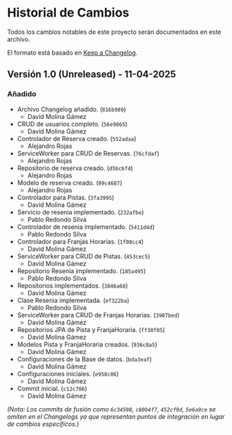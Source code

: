 # Historial de Cambios

Todos los cambios notables de este proyecto serán documentados en este archivo.

El formato está basado en [Keep a Changelog](https://keepachangelog.com/es/1.0.0/).

## Versión 1.0 (Unreleased) - 11-04-2025

### Añadido

*   Archivo Changelog añadido. (`816b989`)
    * David Molina Gámez
*   CRUD de usuarios completo. (`56e9865`)
    * David Molina Gámez
*   Controlador de Reserva creado. (`552adaa`)
    * Alejandro Rojas
*   ServiceWorker para CRUD de Reservas. (`76cfdaf`)
    * Alejandro Rojas
*   Repositorio de reserva creado. (`d5bc6f4`)
    * Alejandro Rojas
*   Modelo de reserva creado. (`09c4687`)
    * Alejandro Rojas
*   Controlador para Pistas. (`3fa3995`)
    * David Molina Gámez
*   Servicio de resenia implementado. (`232afbe`)
    * Pablo Redondo Silva
*   Controlador de resenia implementado. (`5411d4d`)
    * Pablo Redondo Silva
*   Controlador para Franjas Horarias. (`1f08cc4`)
    * David Molina Gámez
*   ServiceWorker para CRUD de Pistas. (`453cec5`)
    * David Molina Gámez
*   Repositorio Resenia implementado. (`185a495`)
    * Pablo Redondo Silva
*   Repositorios implementados. (`3846a68`)
    * David Molina Gámez
*   Clase Resenia implementada. (`ef322ba`)
    * Pablo Redondo Silva
*   ServiceWorker para CRUD de Franjas Horarias. (`3907bed`)
    * David Molina Gámez
*   Repositorios JPA de Pista y FranjaHoraria. (`ff38f05`)
    * David Molina Gámez
*   Modelos Pista y FranjaHoraria creados. (`936c8a5`)
    * David Molina Gámez
*   Configuraciones de la Base de datos. (`bda3eaf`)
    * David Molina Gámez
*   Configuraciones iniciales. (`e958c86`)
    * David Molina Gámez
*   Commit inicial. (`c12c706`)
    * David Molina Gámez 

*(Nota: Los commits de fusión como `6c34598`, `c80b4f7`, `452cf9d`, `5e6a9ce` se omiten en el Changelogs ya que representan puntos de integración en lugar de cambios específicos.)*
